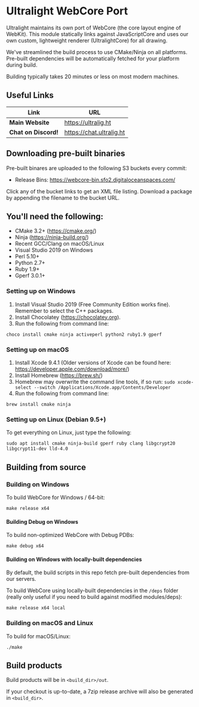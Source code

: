 # Ultralight WebCore Port

Ultralight maintains its own port of WebCore (the core layout engine of WebKit). This module statically
links against JavaScriptCore and uses our own custom, lightweight renderer (UltralightCore) for all drawing.

We've streamlined the build process to use CMake/Ninja on all platforms. Pre-built dependencies will be
automatically fetched for your platform during build.

Building typically takes 20 minutes or less on most modern machines.

## Useful Links

| Link                   | URL                                 |
| ---------------------- | ----------------------------------- |
| __Main Website__       | <https://ultralig.ht>               |
| __Chat on Discord!__   | <https://chat.ultralig.ht>          |

## Downloading pre-built binaries

Pre-built binares are uploaded to the following S3 buckets every commit:
 * Release Bins: https://webcore-bin.sfo2.digitaloceanspaces.com/

Click any of the bucket links to get an XML file listing. Download a package by appending the filename to the bucket URL.

## You'll need the following:

 * CMake 3.2+ (https://cmake.org/)
 * Ninja (https://ninja-build.org/)
 * Recent GCC/Clang on macOS/Linux
 * Visual Studio 2019 on Windows
 * Perl 5.10+
 * Python 2.7+
 * Ruby 1.9+
 * Gperf 3.0.1+
 
### Setting up on Windows

1. Install Visual Studio 2019 (Free Community Edition works fine). Remember to select the C++ packages.
2. Install Chocolatey (https://chocolatey.org).
3. Run the following from command line: 

```
choco install cmake ninja activeperl python2 ruby1.9 gperf
```

### Setting up on macOS

1. Install Xcode 9.4.1 (Older versions of Xcode can be found here: https://developer.apple.com/download/more/)
2. Install Homebrew (https://brew.sh/)
3. Homebrew may overwrite the command line tools, if so run: `sudo xcode-select --switch /Applications/Xcode.app/Contents/Developer`
3. Run the following from command line:

```
brew install cmake ninja
```
 
### Setting up on Linux (Debian 9.5+)
 
To get everything on Linux, just type the following:
 
```
sudo apt install cmake ninja-build gperf ruby clang libgcrypt20 libgcrypt11-dev lld-4.0
```
    
## Building from source
 
### Building on Windows

To build WebCore for Windows / 64-bit:

```
make release x64
```

#### Building Debug on Windows

To build non-optimized WebCore with Debug PDBs:

```
make debug x64
```

#### Building on Windows with locally-built dependencies

By default, the build scripts in this repo fetch pre-built dependencies from our servers.

To build WebCore using locally-built dependencies in the `/deps` folder (really only useful
if you need to build against modified modules/deps):

```
make release x64 local
```

### Building on macOS and Linux

To build for macOS/Linux:

```
./make
```

## Build products

Build products will be in `<build_dir>/out`.

If your checkout is up-to-date, a 7zip release archive will also be generated in `<build_dir>`.
